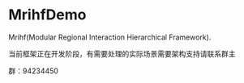# MrihfDemo
Mrihf(Modular Regional Interaction Hierarchical Framework).

当前框架正在开发阶段，有需要处理的实际场景需要架构支持请联系群主

群：94234450
